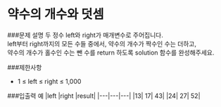 약수의 개수와 덧셈
===========

###문제 설명
두 정수 left와 right가 매개변수로 주어집니다.  
left부터 right까지의 모든 수들 중에서, 약수의 개수가 짝수인 수는 더하고,  
약수의 개수가 홀수인 수는 뺀 수를 return 하도록 solution 함수를 완성해주세요.

###제한사항
+ 1 ≤ left ≤ right ≤ 1,000

###입출력 예
|left	|right	|result|
|---|---|---|
|13|	17|	43|
|24|	27|	52|